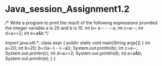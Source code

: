 # Java_session_Assignment1.2
/*
Write a program to print the result of the following expressions provided the integer variable a is
20 and b is 10.
int b= a-- - --a;
int c=a--;
int d=a>>2;
int e=a&b
*/

import java.util.*;
class expr
{
  public static void main(String args[])
  {
    int a=20;
    int b=20;
    b=((a--) - (--a));
    System.out.println(b);
    int c=a--;
    System.out.println(c);
    int d=a>>2;
    System.out.println(d);
    int e=a&b;
    System.out.println(e);
  }
}
